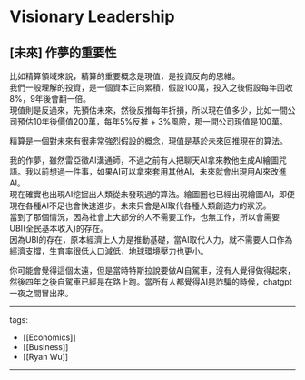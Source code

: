 # Visionary Leadership

## [未來] 作夢的重要性
比如精算領域來說，精算的重要概念是現值，是投資反向的思維。  
我們一般理解的投資，是一個資本正向累積，假設100萬，投入之後假設每年回收8%，9年後會翻一倍。  
現值則是反過來，先預估未來，然後反推每年折損，所以現在值多少，比如一間公司預估10年後價值200萬，每年5%反推 + 3%風險，那一間公司現值是100萬。  

精算是一個對未來有很非常強烈假設的概念，現值是基於未來回推現在的算法。  

我的作夢，雖然雷亞徵AI溝通師，不過之前有人把聊天AI拿來教他生成AI繪圖咒語。我以前想過一件事，如果AI可以拿來套用其他AI，未來就會出現用AI來改進AI。  
現在確實也出現AI挖掘出人類從未發現過的算法。繪圖圈也已經出現繪圖AI，即便現在各種AI不足也會快速進步。未來只會是AI取代各種人類創造力的狀況。  
當到了那個情況，因為社會上大部分的人不需要工作，也無工作，所以會需要UBI(全民基本收入)的存在。  
因為UBI的存在，原本經濟上人力是推動基礎，當AI取代人力，就不需要人口作為經濟支撐，生育率很低人口減低，地球環境壓力也更小。  

你可能會覺得這個太遠，但是當時特斯拉說要做AI自駕車，沒有人覺得做得起來，然後四年之後自駕車已經是在路上跑。當所有人都覺得AI是詐騙的時候，chatgpt一夜之間冒出來。  


---
tags:
  - [[Economics]]
  - [[Business]]
  - [[Ryan Wu]]
  
---